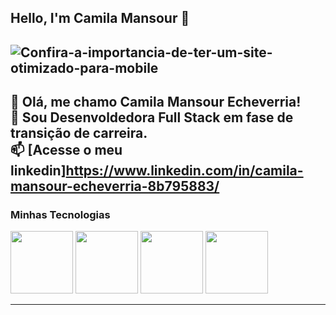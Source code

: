 ## Hello, I'm Camila Mansour 👋

![Confira-a-importancia-de-ter-um-site-otimizado-para-mobile](https://github.com/camilamansour/camilamansour/assets/166460205/47772b09-ab74-48c2-911f-46e77b466db8)
------------
🌟 Olá, me chamo Camila Mansour Echeverria!</br>
💬 Sou Desenvoldedora Full Stack em fase de transição de carreira.</br>
📫 [Acesse o meu linkedin]https://www.linkedin.com/in/camila-mansour-echeverria-8b795883/ </br>
-----------
### Minhas Tecnologias
<img src="https://cdn.jsdelivr.net/gh/devicons/devicon@latest/icons/trêsdsmax/trêsdsmax-original.svg" width="100px">
<img src="https://cdn.jsdelivr.net/gh/devicons/devicon@latest/icons/trêsdsmax/trêsdsmax-original.svg" width="100px">
<img src="https://cdn.jsdelivr.net/gh/devicons/devicon@latest/icons/trêsdsmax/trêsdsmax-original.svg" width="100px">
<img src="https://cdn.jsdelivr.net/gh/devicons/devicon@latest/icons/trêsdsmax/trêsdsmax-original.svg" width="100px">
          
------------

          

<!--
**camilamansour/camilamansour** is a ✨ _special_ ✨ repository because its `README.md` (this file) appears on your GitHub profile.

Here are some ideas to get you started:

- 🔭 I’m currently working on ...
- 🌱 I’m currently learning ...
- 👯 I’m looking to collaborate on ...
- 🤔 I’m looking for help with ...
- 💬 Ask me about ...
- 📫 How to reach me: ...
- 😄 Pronouns: ...
- ⚡ Fun fact: ...
-->

